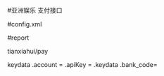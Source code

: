 #亚洲娱乐 支付接口

#config.xml
<main>
    <tianxiahui SDK="TIANXIAHUI" desc="天下汇支付">
        <notify uri="api/tianxiahui/callback" validIp="0.0.0.0" />
    </waiwai>
</main>


#report

tianxiahui/pay

keydata
    .account = <mchId>
    .apiKey = <key>
    .keydata
        .bank_code= <bank code>

